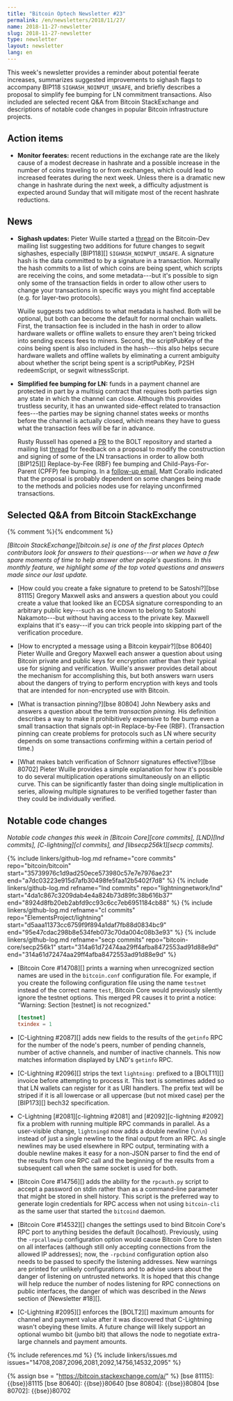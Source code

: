 ```yaml
---
title: "Bitcoin Optech Newsletter #23"
permalink: /en/newsletters/2018/11/27/
name: 2018-11-27-newsletter
slug: 2018-11-27-newsletter
type: newsletter
layout: newsletter
lang: en
---
```

This week's newsletter provides a reminder about potential feerate
increases, summarizes suggested improvements to sighash flags to
accompany BIP118 `SIGHASH_NOINPUT_UNSAFE`, and briefly describes a
proposal to simplify fee bumping for LN commitment transactions.  Also
included are selected recent Q&A from Bitcoin StackExchange and
descriptions of notable code changes in popular Bitcoin infrastructure
projects.

## Action items

- **Monitor feerates:** recent reductions in the exchange rate are the likely cause of
  a modest decrease in hashrate and a possible increase in the number
  of coins traveling to or from exchanges, which could lead to increased
  feerates during the next week.  Unless there is a dramatic new change
  in hashrate during the next week, a difficulty adjustment is expected
  around Sunday that will mitigate most of the recent hashrate reductions.

## News

- **Sighash updates:** Pieter Wuille started a [thread][wuille sighash]
  on the Bitcoin-Dev mailing list suggesting two additions for future
  changes to segwit sighashes, especially [BIP118][]
  `SIGHASH_NOINPUT_UNSAFE`.  A signature hash is the data committed to
  by a signature in a transaction. Normally the hash commits to a list
  of which coins are being spent, which scripts are receiving the coins,
  and some metadata---but it's possible to sign only some of the
  transaction fields in order to allow other users to change your
  transactions in specific ways you might find acceptable (e.g. for
  layer-two protocols).

    Wuille suggests two additions to what metadata is hashed.  Both will
    be optional, but both can become the default for normal onchain
    wallets.  First, the transaction fee is included in the hash in
    order to allow hardware wallets or offline wallets to ensure they
    aren't being tricked into sending excess fees to miners.
    Second, the scriptPubKey of the coins being spent is also included
    in the hash---this also helps secure hardware wallets and offline
    wallets by eliminating a current ambiguity about whether the script
    being spent is a scriptPubKey, P2SH redeemScript, or segwit
    witnessScript.

- **Simplified fee bumping for LN:** funds in a payment channel are
  protected in part by a multisig contract that requires both parties
  sign any state in which the channel can close.  Although this provides
  trustless security, it has an unwanted side-effect related to
  transaction fees---the parties may be signing channel states weeks or
  months before the channel is actually closed, which means they have to
  guess what the transaction fees will be far in advance.

    Rusty Russell has opened a [PR][simple commit PR] to the BOLT
    repository and started a mailing list [thread][simple commit thread]
    for feedback on a proposal to modify the construction and signing
    of some of the LN transactions in order to allow both [BIP125][]
    Replace-by-Fee (RBF) fee bumping and Child-Pays-For-Parent (CPFP)
    fee bumping.  In a [follow-up email][corallo simple commit], Matt
    Corallo indicated that the proposal is probably dependent on some
    changes being made to the methods and policies nodes use for
    relaying unconfirmed transactions.

## Selected Q&A from Bitcoin StackExchange

{% comment %}<!-- https://bitcoin.stackexchange.com/search?tab=votes&q=created%3a1m..%20is%3aanswer -->{% endcomment %}

*[Bitcoin StackExchange][bitcoin.se] is one of the first places Optech
contributors look for answers to their questions---or when we have a
few spare moments of time to help answer other people's questions.  In
this monthly feature, we highlight some of the top voted questions and
answers made since our last update.*

- [How could you create a fake signature to pretend to be Satoshi?][bse 81115]
  Gregory Maxwell asks and answers a question about
  you could create a value that looked like an ECDSA signature corresponding
  to an arbitrary public key---such as one known to belong to Satoshi
  Nakamoto---but without having access to the private key.  Maxwell
  explains that it's easy---if you can trick people into skipping part
  of the verification procedure.

- [How to encrypted a message using a Bitcoin keypair?][bse 80640]
  Pieter Wuille and Gregory Maxwell each answer a question about using
  Bitcoin private and public keys for encryption rather than their
  typical use for signing and verification.  Wuille's answer provides
  detail about the mechanism for accomplishing this, but both answers
  warn users about the dangers of trying to perform encryption with
  keys and tools that are intended for non-encrypted use with Bitcoin.

- [What is transaction pinning?][bse 80804] John Newbery asks and
  answers a question about the term *transaction pinning.*  His
  definition describes a way to make it prohibitively expensive to
  fee bump even a small transaction that signals opt-in Replace-by-Fee
  (RBF).  (Transaction pinning can create problems for protocols such as
  LN where security depends on some transactions confirming within a
  certain period of time.)

- [What makes batch verification of Schnorr signatures effective?][bse
  80702] Pieter Wuille provides a simple explanation for how it's
  possible to do several multiplication operations simultaneously on an
  elliptic curve.  This can be significantly faster than doing single
  multiplication in series, allowing multiple signatures to be verified
  together faster than they could be individually verified.

## Notable code changes

*Notable code changes this week in [Bitcoin Core][core commits],
[LND][lnd commits], [C-lightning][cl commits], and [libsecp256k1][secp
commits].*

{% include linkers/github-log.md
  refname="core commits"
  repo="bitcoin/bitcoin"
  start="35739976c1d9ad250ece573980c57e7e7976ae23"
  end="a7dc03223e915d7afb30498fe5faa12b5402f7d8"
%}
{% include linkers/github-log.md
  refname="lnd commits"
  repo="lightningnetwork/lnd"
  start="4da1c867c3209dab4e4a824b73d89fc38b616b37"
  end="8924d8fb20eb2abfd9cc93c6cc7eb6951184cb88"
%}
{% include linkers/github-log.md
  refname="cl commits"
  repo="ElementsProject/lightning"
  start="d5aaa11373cc6759f9f894a1daf7fb88d0834bc9"
  end="95e47cdac298b8e534feb073c70da004c08b3e93"
%}
{% include linkers/github-log.md
  refname="secp commits"
  repo="bitcoin-core/secp256k1"
  start="314a61d72474aa29ff4afba8472553ad91d88e9d"
  end="314a61d72474aa29ff4afba8472553ad91d88e9d"
%}

- [Bitcoin Core #14708][] prints a warning when unrecognized section
  names are used in the `bitcoin.conf` configuration file.  For example,
  if you create the following configuration file using the name
  `testnet` instead of the correct name `test`, Bitcoin Core would
  previously silently ignore the testnet options.  This merged PR causes
  it to print a notice: "Warning: Section [testnet] is not recognized."

    ```toml
    [testnet]
    txindex = 1
    ```
- [C-Lightning #2087][] adds new fields to the results of the `getinfo` RPC for
  the number of the node's peers, number of pending channels, number of
  active channels, and number of inactive channels.  This now matches
  information displayed by LND's `getinfo` RPC.

- [C-Lightning #2096][] strips the text `lightning:` prefixed to a
  [BOLT11][] invoice before attempting to process it.  This text is
  sometimes added so that LN wallets can register for it as URI
  handlers.  The prefix text will be striped if it is all lowercase or
  all uppercase (but not mixed case) per the [BIP173][] bech32
  specification.

- C-Lightning [#2081][c-lightning #2081] and [#2092][c-lightning #2092]
  fix a problem with running multiple RPC commands in parallel.  As a
  user-visible change, `lightningd` now adds a double newline (`\n\n`)
  instead of just a single newline to the final output from an RPC.  As
  single newlines may be used elsewhere in RPC output, terminating with
  a double newline makes it easy for a non-JSON parser to find the end
  of the results from one RPC call and the beginning of the results from
  a subsequent call when the same socket is used for both.

- [Bitcoin Core #14756][] adds the ability for the `rpcauth.py` script to
  accept a password on stdin rather than as a command-line parameter
  that might be stored in shell history.  This script is the preferred
  way to generate login credentials for RPC access when not using
  `bitcoin-cli` as the same user that started the `bitcoind` daemon.

- [Bitcoin Core #14532][] changes the settings used to bind Bitcoin
  Core's RPC port to anything besides the default (localhost).
  Previously, using the `-rpcallowip` configuration option would cause
  Bitcoin Core to listen on all interfaces (although still only
  accepting connections from the allowed IP addresses); now, the
  `-rpcbind` configuration option also needs to be passed to specify the
  listening addresses.  New warnings are printed for unlikely
  configurations and to advise users about the danger of listening on
  untrusted networks.  It is hoped that this change will help reduce the
  number of nodes listening for RPC connections on public interfaces,
  the danger of which was described in the *News* section of [Newsletter
  #18][].

- [C-Lightning #2095][] enforces the [BOLT2][] maximum amounts for
  channel and payment value after it was discovered that C-Lightning wasn't
  obeying these limits.  A future change will likely support an optional
  wumbo bit (jumbo bit) that allows the node to negotiate extra-large
  channels and payment amounts.

{% include references.md %}
{% include linkers/issues.md issues="14708,2087,2096,2081,2092,14756,14532,2095" %}

{% assign bse = "https://bitcoin.stackexchange.com/a/" %}
[bse 81115]: {{bse}}81115
[bse 80640]: {{bse}}80640
[bse 80804]: {{bse}}80804
[bse 80702]: {{bse}}80702

[wuille sighash]: https://lists.linuxfoundation.org/pipermail/bitcoin-dev/2018-November/016488.html
[simple commit PR]: https://github.com/lightningnetwork/lightning-rfc/pull/513
[simple commit thread]: https://lists.linuxfoundation.org/pipermail/lightning-dev/2018-November/001643.html
[corallo simple commit]: https://lists.linuxfoundation.org/pipermail/lightning-dev/2018-November/001666.html

